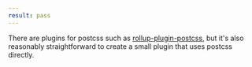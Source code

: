 ```yaml
---
result: pass
---
```


There are plugins for postcss such as [rollup-plugin-postcss](https://www.npmjs.com/package/rollup-plugin-postcss), but it's also reasonably straightforward to create a small plugin that uses postcss directly.

